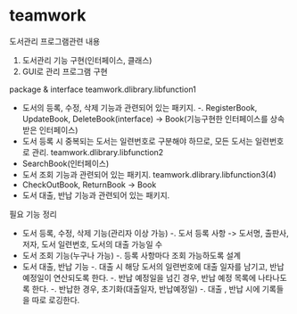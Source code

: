 # teamwork
도서관리 프로그램관련 내용

1. 도서관리 기능 구현(인터페이스, 클래스)
2. GUI로 관리 프로그램 구현

package & interface
teamwork.dlibrary.libfunction1
 - 도서의 등록, 수정, 삭제 기능과 관련되어 있는 패키지.
  -. RegisterBook, UpdateBook, DeleteBook(interface) 
   -> Book(기능구현한 인터페이스를 상속받은 인터페이스)
 - 도서 등록 시 중복되는 도서는 일련번호로 구분해야 하므로, 
   모든 도서는 일련번호로 관리.
teamwork.dlibrary.libfunction2
 - SearchBook(인터페이스)
 - 도서 조회 기능과 관련되어 있는 패키지.
teamwork.dlibrary.libfunction3(4)
 - CheckOutBook, ReturnBook -> Book
 - 도서 대출, 반납 기능과 관련되어 있는 패키지.

필요 기능 정리
 - 도서 등록, 수정, 삭제 기능(관리자 이상 가능)
  -. 도서 등록 사항
   -> 도서명, 출판사, 저자, 도서 일련번호, 도서의 대출 가능일 수
 - 도서 조회 기능(누구나 가능)
  -. 등록 사항마다 조회 가능하도록 설계
 - 도서 대출, 반납 기능
   -. 대출 시 해당 도서의 일련번호에 대출 일자를 남기고, 반납 
      예정일이 연산되도록 한다.
   -. 반납 예정일을 넘긴 경우, 반납 예정 목록에 나타나도록 한다.
   -. 반납한 경우, 초기화(대출일자, 반납예정일)
   -. 대출 , 반납 시에 기록들을 따로 로깅한다.
